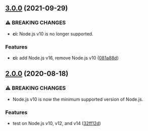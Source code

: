 ## [3.0.0](https://github.com/KenanY/sig-floor/compare/2.0.0...3.0.0) (2021-09-29)


### ⚠ BREAKING CHANGES

* **ci:** Node.js v10 is no longer supported.

### Features

* **ci:** add Node.js v16, remove Node.js v10 ([081a88d](https://github.com/KenanY/sig-floor/commit/081a88d720f3e9f5b6993fe5827ddf6cfc0fd54e))

## [2.0.0](https://github.com/KenanY/sig-floor/compare/1.0.1...2.0.0) (2020-08-18)


### ⚠ BREAKING CHANGES

* Node.js v10 is now the minimum supported version of
Node.js.

### Features

* test on Node.js v10, v12, and v14 ([32ff12d](https://github.com/KenanY/sig-floor/commit/32ff12de4507f0f424d174de8f70581b463a5680))
